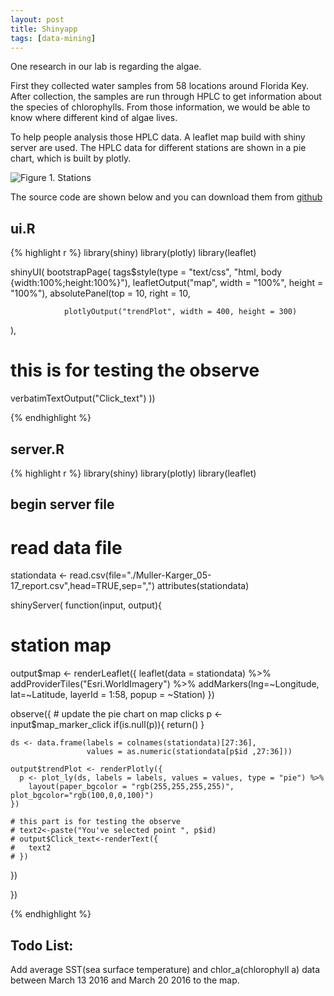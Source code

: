 ```yaml
---
layout: post
title: Shinyapp
tags: [data-mining]
---
```


One research in our lab is regarding the algae.

First they collected water samples from 58 locations around Florida Key.
After collection, the samples are run through HPLC to get
information about the species of chlorophylls. From those information, we would
be able to know where different kind of algae lives.

<!--![Figure 1. Stations](/images/shinyapp-stations.PNG)
-->

To help people analysis those HPLC data. A leaflet map build with shiny server
are used. The HPLC data for different stations are shown in a pie chart, which
is built by plotly.

![Figure 1. Stations](/images/shinyapp-pie.gif)
<!--break-->

The source code are shown below and you can download them from
[github](https://github.com/asurinsaka/shiny_leaflet_plotly)

## ui.R
{% highlight r %}
library(shiny)
library(plotly)
library(leaflet)

shinyUI( bootstrapPage(
  tags$style(type = "text/css", "html, body {width:100%;height:100%}"),
  leafletOutput("map", width = "100%", height = "100%"),
  absolutePanel(top = 10, right = 10,

                plotlyOutput("trendPlot", width = 400, height = 300)
  ),
  # this is for testing the observe
  verbatimTextOutput("Click_text")
))

{% endhighlight  %}
## server.R

{% highlight r %}
library(shiny)
library(plotly)
library(leaflet)

## begin server file

# read data file
stationdata <- read.csv(file="./Muller-Karger_05-17_report.csv",head=TRUE,sep=",")
attributes(stationdata)




shinyServer( function(input, output){

  # station map
  output$map <- renderLeaflet({
    leaflet(data = stationdata) %>%
      addProviderTiles("Esri.WorldImagery") %>%
      addMarkers(lng=~Longitude, lat=~Latitude, layerId = 1:58, popup = ~Station)
  })



  observe({ # update the pie chart on map clicks
    p <- input$map_marker_click
    if(is.null(p)){
      return()
    }

    ds <- data.frame(labels = colnames(stationdata)[27:36],
                     values = as.numeric(stationdata[p$id ,27:36]))

    output$trendPlot <- renderPlotly({
      p <- plot_ly(ds, labels = labels, values = values, type = "pie") %>%
        layout(paper_bgcolor = "rgb(255,255,255,255)", plot_bgcolor="rgb(100,0,0,100)")
    })

    # this part is for testing the observe
    # text2<-paste("You've selected point ", p$id)
    # output$Click_text<-renderText({
    #   text2
    # })

  })


})

{% endhighlight  %}

## Todo List:

Add average SST(sea surface temperature) and chlor_a(chlorophyll a) data between
March 13 2016 and March 20 2016 to the map.
